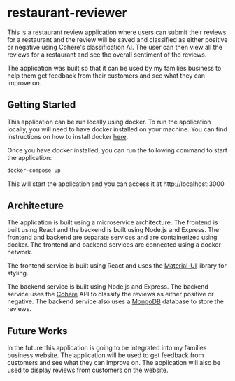 # restaurant-reviewer
This is a restaurant review application where users can submit their reviews for a restaurant and the review will be saved and classified as either positive or negative using Cohere's classification AI. The user can then view all the reviews for a restaurant and see the overall sentiment of the reviews.

The application was built so that it can be used by my families business to help them get feedback from their customers and see what they can improve on.

## Getting Started
This application can be run locally using docker. To run the application locally, you will need to have docker installed on your machine. You can find instructions on how to install docker [here](https://docs.docker.com/get-docker/).

Once you have docker installed, you can run the following command to start the application:
```bash
docker-compose up
```

This will start the application and you can access it at http://localhost:3000

## Architecture
The application is built using a microservice architecture. The frontend is built using React and the backend is built using Node.js and Express. The frontend and backend are separate services and are containerized using docker. The frontend and backend services are connected using a docker network.

The frontend service is built using React and uses the [Material-UI](https://material-ui.com/) library for styling. 

The backend service is built using Node.js and Express. The backend service uses the [Cohere](https://cohere.ai/) API to classify the reviews as either positive or negative. The backend service also uses a [MongoDB](https://mongodb.com) database to store the reviews.

## Future Works
In the future this application is going to be integrated into my families business website. The application will be used to get feedback from customers and see what they can improve on. The application will also be used to display reviews from customers on the website.

